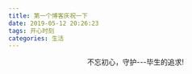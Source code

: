 ```yaml
---
title: 第一个博客庆祝一下
date: 2019-05-12 20:26:23
tags: 开心时刻
categories: 生活
---
```


<center>不忘初心，守护---毕生的追求!</center>

<!--more-->
